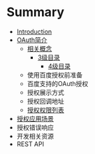 # Summary

* [Introduction](README.md)
* [OAuth简介](oauthjie-shao.md)
  * [相关概念](oauthjie-shao/xiang-guan-gai-nian.md)
    * [3级目录](oauthjie-shao/xiang-guan-gai-nian/3ji-mu-lu.md)
      * [4级目录](oauthjie-shao/xiang-guan-gai-nian/3ji-mu-lu/4ji-mu-lu.md)
  * 使用百度授权前准备
  * 百度支持的OAuth授权
  * 授权展示方式
  * 授权回调地址
  * [授权权限列表](oauthjie-shao/shou-quan-quan-xian-lie-biao.md)
* [授权应用场景](shou-quan-ying-yong-chang-jing.md)
* 授权错误响应
* 开发相关资源
* REST API

